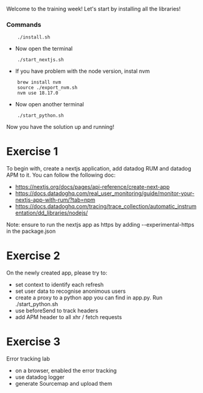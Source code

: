 Welcome to the training week!
Let's start by installing all the libraries!


### Commands
```
	./install.sh
```
- Now open the terminal
```
	./start_nextjs.sh
```
- If you have problem with the node version, instal nvm
```
	brew install nvm
	source ./export_nvm.sh
	nvm use 18.17.0
```
- Now open another terminal
```
	./start_python.sh
```

Now you have the solution up and running!

# Exercise 1
To begin with, create a nextjs application, add datadog RUM and datadog APM to it.
You can follow the following doc:
- https://nextjs.org/docs/pages/api-reference/create-next-app
- https://docs.datadoghq.com/real_user_monitoring/guide/monitor-your-nextjs-app-with-rum/?tab=npm
- https://docs.datadoghq.com/tracing/trace_collection/automatic_instrumentation/dd_libraries/nodejs/

Note: ensure to run the nextjs app as https by adding --experimental-https in the package.json

# Exercise 2
On the newly created app, please try to:
- set context to identify each refresh
- set user data to recognise anonimous users
- create a proxy to a python app you can find in app.py. Run ./start_python.sh
- use beforeSend to track headers
- add APM header to all xhr / fetch requests

# Exercise 3
Error tracking lab
- on a browser, enabled the error tracking
- use datadog logger
- generate Sourcemap and upload them
